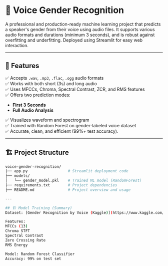 # 🎤 Voice Gender Recognition

A professional and production-ready machine learning project that predicts a speaker's gender from their voice using audio files. It supports various audio formats and durations (minimum 3 seconds), and is robust against overfitting and underfitting. Deployed using Streamlit for easy web interaction.

---

## 📌 Features

✅ Accepts `.wav`, `.mp3`, `.flac`, `.ogg` audio formats  
✅ Works with both short (3s) and long audio  
✅ Uses MFCCs, Chroma, Spectral Contrast, ZCR, and RMS features  
✅ Offers two prediction modes: 
- **First 3 Seconds**
- **Full Audio Analysis**

✅ Visualizes waveform and spectrogram  
✅ Trained with Random Forest on gender-labeled voice dataset  
✅ Accurate, clean, and efficient (99%+ test accuracy).

---

## 🏗️ Project Structure

```bash
voice-gender-recognition/
├── app.py                  # Streamlit deployment code
├── models/
│   └── gender_model.pkl    # Trained ML model (RandomForest)
├── requirements.txt        # Project dependencies
├── README.md               # Project overview and usage

---

## 🏗 Model Training (Summary)
Dataset: [Gender Recognition by Voice (Kaggle)](https://www.kaggle.com/datasets/murtadhanajim/gender-recognition-by-voiceoriginal)

Features:
MFCCs (13)
Chroma STFT
Spectral Contrast
Zero Crossing Rate
RMS Energy

Model: Random Forest Classifier
Accuracy: 99% on test set

